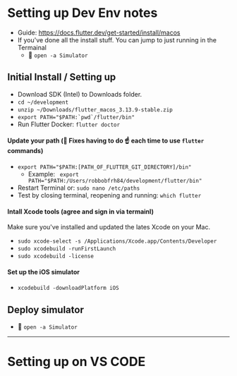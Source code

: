 # Setting up Dev Env notes

- Guide: https://docs.flutter.dev/get-started/install/macos
- If you've done all the install stuff. You can jump to just running in the Termainal
  - 🚀  `open -a Simulator`



## Initial Install / Setting up

- Download SDK (Intel) to Downloads folder.
- `cd ~/development`
- `unzip ~/Downloads/flutter_macos_3.13.9-stable.zip`
- ```export PATH="$PATH:`pwd`/flutter/bin"```
- Run Flutter Docker:  `flutter doctor`

#### Update your path (🚨 Fixes having to do ☝️ each time to use `flutter` commands)

- `export PATH="$PATH:[PATH_OF_FLUTTER_GIT_DIRECTORY]/bin"`
  - Example: ` export PATH="$PATH:/Users/robbobfrh84/development/flutter/bin"`
- Restart Terminal or: `sudo nano /etc/paths`
- Test by closing terminal, reopening and running: `which flutter`

#### Intall Xcode tools (agree and sign in via termainl)

Make sure you've installed and updated the lates Xcode on your Mac.

- `sudo xcode-select -s /Applications/Xcode.app/Contents/Developer`
- `sudo xcodebuild -runFirstLaunch`
- `sudo xcodebuild -license`

#### Set up the iOS simulator

- `xcodebuild -downloadPlatform iOS`

## Deploy simulator

- 🚀 `open -a Simulator`

----

# Setting up on VS CODE

